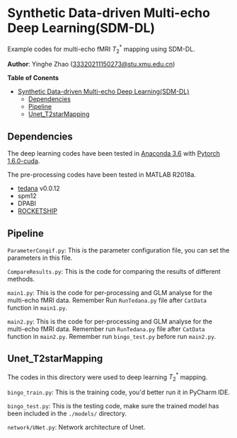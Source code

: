 # Synthetic Data-driven Multi-echo Deep Learning(SDM-DL)

Example codes for multi-echo fMRI $T_{2}^{*}$ mapping using SDM-DL.

**Author**: Yinghe Zhao (33320211150273@stu.xmu.edu.cn)

**Table of Conents**

- [Synthetic Data-driven Multi-echo Deep Learning(SDM-DL)](#synthetic-data-driven-multi-echo-deep-learningsdm-dl)
  - [Dependencies](#dependencies)
  - [Pipeline](#pipeline)
  - [Unet\_T2starMapping](#unet_t2starmapping)

## Dependencies

The deep learning codes have been tested in [Anaconda 3.6](https://repo.anaconda.com/archive/) with [Pytorch 1.6.0-cuda](https://pytorch.org/get-started/previous-versions/). 

The pre-processing codes have been tested in MATLAB R2018a.

- [tedana](https://tedana.readthedocs.io/en/stable/index.html) v0.0.12
- spm12
- DPABI
- [ROCKETSHIP](https://github.com/petmri/ROEKETSHIP)

## Pipeline
`ParameterCongif.py`: This is the parameter configuration file, you can set the parameters in this file.

`CompareResults.py`: This is the code for comparing the results of different methods.

`main1.py`: This is the code for per-processing and GLM analyse for the multi-echo fMRI data. Remember Run `RunTedana.py` file after `CatData` function in `main1.py`.

`main2.py`: This is the code for per-processing and GLM analyse for the multi-echo fMRI data. Remember run `RunTedana.py` file after `CatData` function in `main2.py`. Remember run  `bingo_test.py` before run `main2.py`.

## Unet_T2starMapping

The codes in this directory were used to deep learning $T_{2}^{*}$  mapping.

`bingo_train.py`: This is the training code, you'd better run it in PyCharm IDE.

`bingo_test.py`: This is the testing code, make sure the trained model has been included in the `./models/` directory.

`network/UNet.py`: Network architecture of Unet.


